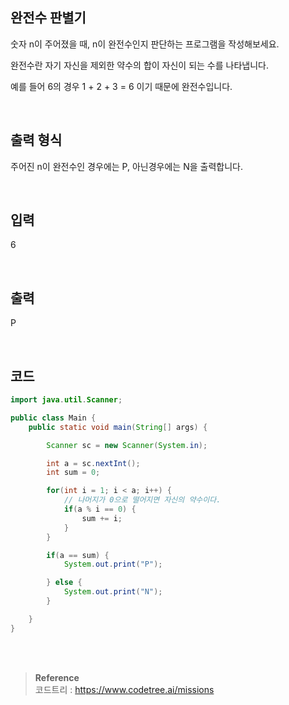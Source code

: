 ## 완전수 판별기

숫자 n이 주어졌을 때, n이 완전수인지 판단하는 프로그램을 작성해보세요. 

완전수란 자기 자신을 제외한 약수의 합이 자신이 되는 수를 나타냅니다. 

예를 들어 6의 경우 1 + 2 + 3 = 6 이기 때문에 완전수입니다.

<br/>

## 출력 형식

주어진 n이 완전수인 경우에는 P, 아닌경우에는 N을 출력합니다.

<br/>

## 입력

6

<br/>

## 출력

P

<br/>

## 코드

```java
import java.util.Scanner;

public class Main {
    public static void main(String[] args) {

        Scanner sc = new Scanner(System.in);

        int a = sc.nextInt();
        int sum = 0;

        for(int i = 1; i < a; i++) {
            // 나머지가 0으로 떨어지면 자신의 약수이다.
            if(a % i == 0) {
                sum += i;
            }
        }

        if(a == sum) {
            System.out.print("P");

        } else {
            System.out.print("N");
        }

    }
}
```

<br/><br/>

>**Reference** 
> <br/>
코드트리 : https://www.codetree.ai/missions